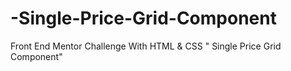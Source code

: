 # -Single-Price-Grid-Component
Front End Mentor Challenge With HTML &amp; CSS " Single Price Grid Component"
